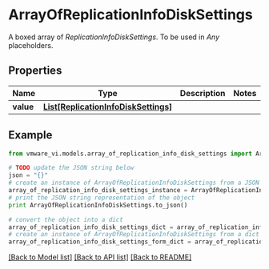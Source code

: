 # ArrayOfReplicationInfoDiskSettings

A boxed array of *ReplicationInfoDiskSettings*. To be used in *Any* placeholders. 

## Properties
Name | Type | Description | Notes
------------ | ------------- | ------------- | -------------
**value** | [**List[ReplicationInfoDiskSettings]**](ReplicationInfoDiskSettings.md) |  | 

## Example

```python
from vmware_vi.models.array_of_replication_info_disk_settings import ArrayOfReplicationInfoDiskSettings

# TODO update the JSON string below
json = "{}"
# create an instance of ArrayOfReplicationInfoDiskSettings from a JSON string
array_of_replication_info_disk_settings_instance = ArrayOfReplicationInfoDiskSettings.from_json(json)
# print the JSON string representation of the object
print ArrayOfReplicationInfoDiskSettings.to_json()

# convert the object into a dict
array_of_replication_info_disk_settings_dict = array_of_replication_info_disk_settings_instance.to_dict()
# create an instance of ArrayOfReplicationInfoDiskSettings from a dict
array_of_replication_info_disk_settings_form_dict = array_of_replication_info_disk_settings.from_dict(array_of_replication_info_disk_settings_dict)
```
[[Back to Model list]](../README.md#documentation-for-models) [[Back to API list]](../README.md#documentation-for-api-endpoints) [[Back to README]](../README.md)


